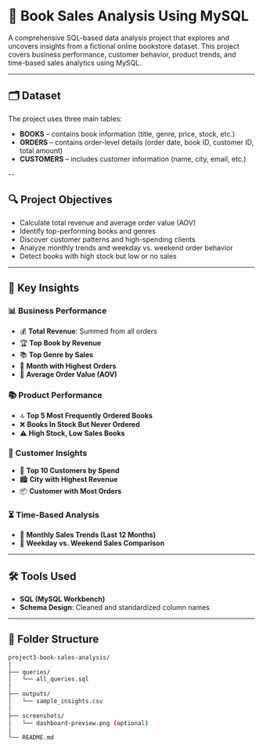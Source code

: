 # 📘 Book Sales Analysis Using MySQL

A comprehensive SQL-based data analysis project that explores and uncovers insights from a fictional online bookstore dataset. This project covers business performance, customer behavior, product trends, and time-based sales analytics using MySQL.

---

## 🗂️ Dataset

The project uses three main tables:

- **BOOKS** – contains book information (title, genre, price, stock, etc.)
- **ORDERS** – contains order-level details (order date, book ID, customer ID, total amount)
- **CUSTOMERS** – includes customer information (name, city, email, etc.)

--

## 🔍 Project Objectives

- Calculate total revenue and average order value (AOV)
- Identify top-performing books and genres
- Discover customer patterns and high-spending clients
- Analyze monthly trends and weekday vs. weekend order behavior
- Detect books with high stock but low or no sales

---

## 🧠 Key Insights

### 📊 Business Performance
- 💰 **Total Revenue**: Summed from all orders
- 🏆 **Top Book by Revenue**
- 📚 **Top Genre by Sales**
- 📅 **Month with Highest Orders**
- 📐 **Average Order Value (AOV)**

### 📚 Product Performance
- 🔝 **Top 5 Most Frequently Ordered Books**
- ❌ **Books In Stock But Never Ordered**
- ⚠️ **High Stock, Low Sales Books**

### 👥 Customer Insights
- 👑 **Top 10 Customers by Spend**
- 🏙️ **City with Highest Revenue**
- 📦 **Customer with Most Orders**

### ⏳ Time-Based Analysis
- 📆 **Monthly Sales Trends (Last 12 Months)**
- 📅 **Weekday vs. Weekend Sales Comparison**

---

## 🛠️ Tools Used

- **SQL (MySQL Workbench)**
- **Schema Design**: Cleaned and standardized column names

---

## 📁 Folder Structure

```bash
project3-book-sales-analysis/
│
├── queries/
│   └── all_queries.sql
│
├── outputs/
│   └── sample_insights.csv
│
├── screenshots/
│   └── dashboard-preview.png (optional)
│
└── README.md
